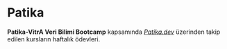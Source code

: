 # Patika

**Patika-VitrA Veri Bilimi Bootcamp** kapsamında [_Patika.dev_][P] üzerinden takip edilen kursların haftalık ödevleri.

[P]: <https://www.patika.dev/>